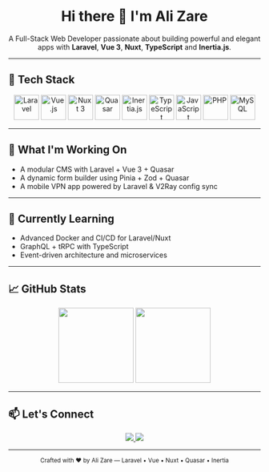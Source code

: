 <h1 align="center">Hi there 👋 I'm Ali Zare</h1>

<p align="center">
  A Full-Stack Web Developer passionate about building powerful and elegant apps with <strong>Laravel</strong>, <strong>Vue 3</strong>, <strong>Nuxt</strong>, <strong>TypeScript</strong> and <strong>Inertia.js</strong>.
</p>

---

## 🚀 Tech Stack

<div align="center">

  <!-- Laravel -->
  <img src="https://upload.wikimedia.org/wikipedia/commons/9/9a/Laravel.svg" width="50" alt="Laravel" title="Laravel" />

  <!-- Vue 3 -->
  <img src="https://cdn.jsdelivr.net/gh/devicons/devicon/icons/vuejs/vuejs-original.svg" width="50" alt="Vue.js" title="Vue 3" />

  <!-- Nuxt 3 -->
  <img src="https://nuxt.com/assets/design-kit/icon-green.svg" width="50" alt="Nuxt 3" title="Nuxt 3" />

  <!-- Quasar -->
  <img src="https://cdn.quasar.dev/logo-v2/svg/logo-dark.svg" width="50" alt="Quasar" title="Quasar Framework" />

  <!-- Inertia.js -->
  <img src="https://raw.githubusercontent.com/inertiajs/inertia/main/.github/logo.svg" width="50" alt="Inertia.js" title="Inertia.js" />

  <!-- TypeScript -->
  <img src="https://cdn.jsdelivr.net/gh/devicons/devicon/icons/typescript/typescript-original.svg" width="50" alt="TypeScript" title="TypeScript" />

  <!-- JavaScript -->
  <img src="https://cdn.jsdelivr.net/gh/devicons/devicon/icons/javascript/javascript-original.svg" width="50" alt="JavaScript" title="JavaScript" />

  <!-- PHP -->
  <img src="https://cdn.jsdelivr.net/gh/devicons/devicon/icons/php/php-original.svg" width="50" alt="PHP" title="PHP" />

  <!-- MySQL -->
  <img src="https://cdn.jsdelivr.net/gh/devicons/devicon/icons/mysql/mysql-original.svg" width="50" alt="MySQL" title="MySQL" />

</div>

---

## 🧠 What I'm Working On

- A modular CMS with Laravel + Vue 3 + Quasar
- A dynamic form builder using Pinia + Zod + Quasar
- A mobile VPN app powered by Laravel & V2Ray config sync

---

## 🌱 Currently Learning

- Advanced Docker and CI/CD for Laravel/Nuxt
- GraphQL + tRPC with TypeScript
- Event-driven architecture and microservices

---

## 📈 GitHub Stats

<div align="center">
  <img src="https://github-readme-stats.vercel.app/api?username=xfire5000&show_icons=true&theme=tokyonight&hide_border=true" height="150"/>
  <img src="https://github-readme-stats.vercel.app/api/top-langs/?username=xfire5000&layout=compact&theme=tokyonight&hide_border=true" height="150"/>
</div>

---

## 📫 Let's Connect

<div align="center">
  <a href="mailto:xfire5000@gmail.com">
    <img src="https://img.shields.io/badge/Email-D14836?style=for-the-badge&logo=gmail&logoColor=white"/>
  </a>
  <a href="https://linkedin.com/in/xfire5000">
    <img src="https://img.shields.io/badge/LinkedIn-0A66C2?style=for-the-badge&logo=linkedin&logoColor=white"/>
  </a>
</div>

---

<div align="center">
  <sub>Crafted with ❤️ by Ali Zare — Laravel • Vue • Nuxt • Quasar • Inertia</sub>
</div>
